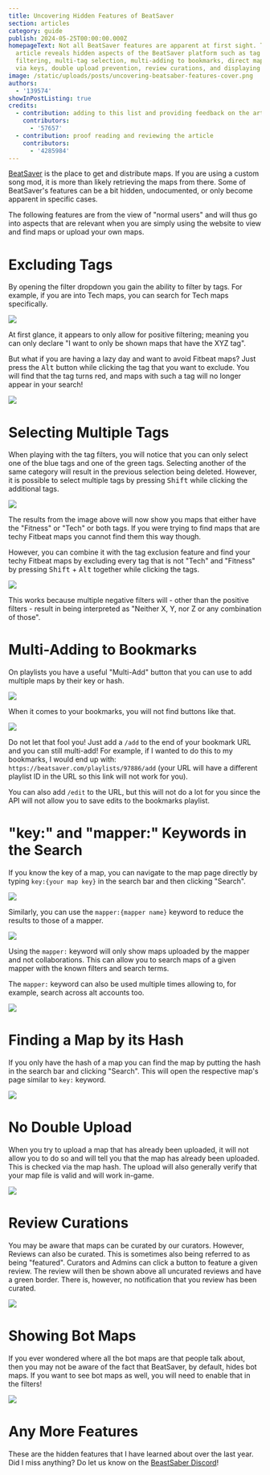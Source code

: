 ```yaml
---
title: Uncovering Hidden Features of BeatSaver
section: articles
category: guide
publish: 2024-05-25T00:00:00.000Z
homepageText: Not all BeatSaver features are apparent at first sight. This
  article reveals hidden aspects of the BeatSaver platform such as tag
  filtering, multi-tag selection, multi-adding to bookmarks, direct map search
  via keys, double upload prevention, review curations, and displaying bot maps.
image: /static/uploads/posts/uncovering-beatsaber-features-cover.png
authors:
  - '139574'
showInPostListing: true
credits:
  - contribution: adding to this list and providing feedback on the article
    contributors:
      - '57657'
  - contribution: proof reading and reviewing the article
    contributors:
      - '4285984'
---
```


[BeatSaver](https://beatsaver.com) is the place to get and distribute maps. If you are using a custom song mod, it is more than likely retrieving the maps from there. Some of BeatSaver's features can be a bit hidden, undocumented, or only become apparent in specific cases.

The following features are from the view of "normal users" and will thus go into aspects that are relevant when you are simply using the website to view and find maps or upload your own maps.

# Excluding Tags

By opening the filter dropdown you gain the ability to filter by tags. For example, if you are into Tech maps, you can search for Tech maps specifically.

![](/uploads/posts/uncovering-beatsaber-features-1.png)

At first glance, it appears to only allow for positive filtering; meaning you can only declare "I want to only be shown maps that have the XYZ tag".

But what if you are having a lazy day and want to avoid Fitbeat maps? Just press the <kbd>Alt</kbd> button while clicking the tag that you want to exclude. You will find that the tag turns red, and maps with such a tag will no longer appear in your search!

![](/uploads/posts/uncovering-beatsaber-features-2.png)

# Selecting Multiple Tags

When playing with the tag filters, you will notice that you can only select one of the blue tags and one of the green tags. Selecting another of the same category will result in the previous selection being deleted. However, it is possible to select multiple tags by pressing <kbd>Shift</kbd> while clicking the additional tags.

![](/uploads/posts/uncovering-beatsaber-features-3.png)

The results from the image above will now show you maps that either have the "Fitness" or "Tech" or both tags. If you were trying to find maps that are techy Fitbeat maps you cannot find them this way though.

However, you can combine it with the tag exclusion feature and find your techy Fitbeat maps by excluding every tag that is not "Tech" and "Fitness" by pressing <kbd>Shift</kbd> + <kbd>Alt</kbd> together while clicking the tags.

![](/uploads/posts/uncovering-beatsaber-features-4.png)

This works because multiple negative filters will - other than the positive filters - result in being interpreted as "Neither X, Y, nor Z or any combination of those".

# Multi-Adding to Bookmarks

On playlists you have a useful "Multi-Add" button that you can use to add multiple maps by their key or hash.

![](/uploads/posts/uncovering-beatsaber-features-5.png)

When it comes to your bookmarks, you will not find buttons like that.

![](/uploads/posts/uncovering-beatsaber-features-6.png)

Do not let that fool you! Just add a `/add` to the end of your bookmark URL and you can still multi-add! For example, if I wanted to do this to my bookmarks, I would end up with: `https://beatsaver.com/playlists/97886/add` (your URL will have a different playlist ID in the URL so this link will not work for you).

You can also add `/edit` to the URL, but this will not do a lot for you since the API will not allow you to save edits to the bookmarks playlist.

# "key:" and "mapper:" Keywords in the Search

If you know the key of a map, you can navigate to the map page directly by typing `key:{your map key}` in the search bar and then clicking "Search".

![](/uploads/posts/uncovering-beatsaber-features-7.png)

Similarly, you can use the `mapper:{mapper name}` keyword to reduce the results to those of a mapper.

![](/uploads/posts/uncovering-beatsaber-features-11.png)

Using the `mapper:` keyword will only show maps uploaded by the mapper and not collaborations. This can allow you to search maps of a given mapper with the known filters and search terms.

The `mapper:` keyword can also be used multiple times allowing to, for example, search across alt accounts too.

![](/uploads/posts/uncovering-beatsaber-features-12.png)

# Finding a Map by its Hash

If you only have the hash of a map you can find the map by putting the hash in the search bar and clicking "Search". This will open the respective map's page similar to `key:` keyword.

![](/uploads/posts/uncovering-beatsaber-features-13.png)

# No Double Upload

When you try to upload a map that has already been uploaded, it will not allow you to do so and will tell you that the map has already been uploaded. This is checked via the map hash. The upload will also generally verify that your map file is valid and will work in-game.

![](/uploads/posts/uncovering-beatsaber-features-8.png)

# Review Curations

You may be aware that maps can be curated by our curators. However, Reviews can also be curated. This is sometimes also being referred to as being "featured". Curators and Admins can click a button to feature a given review. The review will then be shown above all uncurated reviews and have a green border. There is, however, no notification that you review has been curated.

![](/uploads/posts/uncovering-beatsaber-features-9.png)

# Showing Bot Maps

If you ever wondered where all the bot maps are that people talk about, then you may not be aware of the fact that BeatSaver, by default, hides bot maps. If you want to see bot maps as well, you will need to enable that in the filters!

![](/uploads/posts/uncovering-beatsaber-features-10.png)

# Any More Features

These are the hidden features that I have learned about over the last year. Did I miss anything? Do let us know on the [BeastSaber Discord](https://discord.gg/VJZHUbt)!
